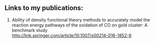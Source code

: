 ## Links to my publications:

1. Ability of density functional theory methods to accurately model the reaction energy pathways of the oxidation of CO on gold cluster: A benchmark study <br/>
http://link.springer.com/article/10.1007/s00214-016-1852-6


